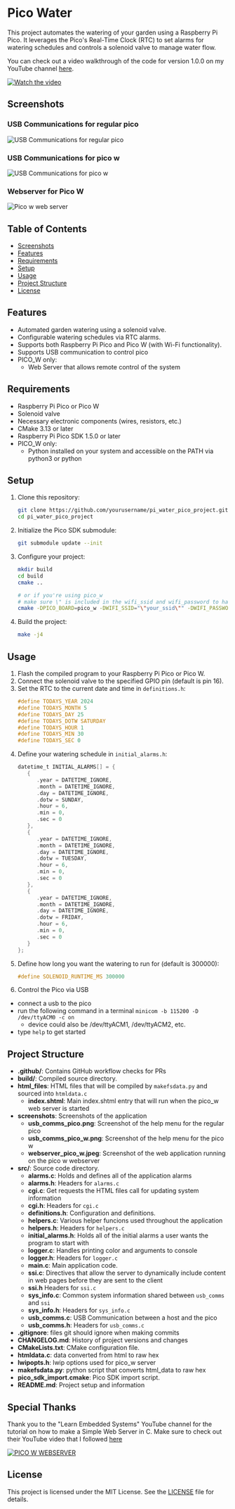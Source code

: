 # Pico Water

This project automates the watering of your garden using a Raspberry Pi Pico. It leverages the Pico's Real-Time Clock (RTC) to set alarms for watering schedules and controls a solenoid valve to manage water flow.

You can check out a video walkthrough of the code for version 1.0.0 on my YouTube channel [here](https://youtu.be/9xKd_dKpwEM?si=SkYf2hw4Hm9uImdd).

[![Watch the video](https://img.youtube.com/vi/9xKd_dKpwEM/maxresdefault.jpg)](https://youtu.be/9xKd_dKpwEM)

## Screenshots
### USB Communications for regular pico
![USB Communications for regular pico](screenshots/usb_comms_pico.png "USB Comms Pico")

### USB Communications for pico w
![USB Communications for pico w](screenshots/usb_comms_pico_w.png "USB Comms Pico W")

### Webserver for Pico W
![Pico w web server](screenshots/webserver_pico_w.jpeg "Webserver Pico W")

## Table of Contents
- [Screenshots](#screenshots)
- [Features](#features)
- [Requirements](#requirements)
- [Setup](#setup)
- [Usage](#usage)
- [Project Structure](#project-structure)
- [License](#license)

## Features
- Automated garden watering using a solenoid valve.
- Configurable watering schedules via RTC alarms.
- Supports both Raspberry Pi Pico and Pico W (with Wi-Fi functionality).
- Supports USB communication to control pico
- PICO_W only:
   - Web Server that allows remote control of the system

## Requirements
- Raspberry Pi Pico or Pico W
- Solenoid valve
- Necessary electronic components (wires, resistors, etc.)
- CMake 3.13 or later
- Raspberry Pi Pico SDK 1.5.0 or later
- PICO_W only: 
   - Python installed on your system and accessible on the PATH via python3 or python

## Setup
1. Clone this repository:
   ```bash
   git clone https://github.com/yourusername/pi_water_pico_project.git
   cd pi_water_pico_project
   ```

2. Initialize the Pico SDK submodule:
   ```bash
   git submodule update --init
   ```

3. Configure your project:
   ```bash
   mkdir build
   cd build
   cmake ..

   # or if you're using pico_w
   # make sure \" is included in the wifi_ssid and wifi_password to have quotes inside the quotes
   cmake -DPICO_BOARD=pico_w -DWIFI_SSID="\"your_ssid\"" -DWIFI_PASSWORD="\"your_password\"" ..
   ```

4. Build the project:
   ```bash
   make -j4
   ```

## Usage
1. Flash the compiled program to your Raspberry Pi Pico or Pico W.
2. Connect the solenoid valve to the specified GPIO pin (default is pin 16).
3. Set the RTC to the current date and time in `definitions.h`:
   ```c
   #define TODAYS_YEAR 2024
   #define TODAYS_MONTH 5
   #define TODAYS_DAY 25
   #define TODAYS_DOTW SATURDAY
   #define TODAYS_HOUR 1
   #define TODAYS_MIN 30
   #define TODAYS_SEC 0
   ```
4. Define your watering schedule in `initial_alarms.h`:
   ```c
   datetime_t INITIAL_ALARMS[] = {
      { 
         .year = DATETIME_IGNORE, 
         .month = DATETIME_IGNORE, 
         .day = DATETIME_IGNORE, 
         .dotw = SUNDAY, 
         .hour = 6, 
         .min = 0, 
         .sec = 0 
      },
      { 
         .year = DATETIME_IGNORE,
         .month = DATETIME_IGNORE, 
         .day = DATETIME_IGNORE, 
         .dotw = TUESDAY, 
         .hour = 6, 
         .min = 0, 
         .sec = 0 
      },
      { 
         .year = DATETIME_IGNORE, 
         .month = DATETIME_IGNORE, 
         .day = DATETIME_IGNORE, 
         .dotw = FRIDAY, 
         .hour = 6, 
         .min = 0, 
         .sec = 0 
      }
   };
   ```
5. Define how long you want the watering to run for (default is 300000):
    ```c
    #define SOLENOID_RUNTIME_MS 300000
    ```
6. Control the Pico via USB
  * connect a usb to the pico
  * run the following command in a terminal  `minicom -b 115200 -D /dev/ttyACM0 -c on`
    * device could also be /dev/ttyACM1, /dev/ttyACM2, etc.
  * type `help` to get started

## Project Structure
- **.github/**: Contains GitHub workflow checks for PRs
- **build/**: Compiled source directory.
- **html_files**: HTML files that will be compiled by `makefsdata.py` and sourced into `htmldata.c`
  - **index.shtml**: Main index.shtml entry that will run when the pico_w web server is started
- **screenshots**: Screenshots of the application
  - **usb_comms_pico.png**: Screenshot of the help menu for the regular pico
  - **usb_comms_pico_w.png**: Screenshot of the help menu for the pico w
  - **webserver_pico_w.jpeg**: Screenshot of the web application running on the pico w webserver
- **src/**: Source code directory.
  - **alarms.c**: Holds and defines all of the application alarms
  - **alarms.h**: Headers for `alarms.c`
  - **cgi.c**: Get requests the HTML files call for updating system information
  - **cgi.h**: Headers for `cgi.c`
  - **definitions.h**: Configuration and definitions.
  - **helpers.c**: Various helper funcions used throughout the application
  - **helpers.h**: Headers for `helpers.c`
  - **initial_alarms.h**: Holds all of the initial alarms a user wants the program to start with
  - **logger.c**: Handles printing color and arguments to console
  - **logger.h**: Headers for `logger.c`
  - **main.c**: Main application code.
  - **ssi.c**: Directives that allow the server to dynamically include content in web pages before they are sent to the client
  - **ssi.h** Headers for `ssi.c`
  - **sys_info.c**: Common system information shared between `usb_comms` and `ssi`
  - **sys_info.h**: Headers for `sys_info.c`
  - **usb_comms.c**: USB Communication between a host and the pico
  - **usb_comms.h**: Headers for `usb_comms.c`
- **.gitignore**: files git should ignore when making commits
- **CHANGELOG.md**: History of project versions and changes
- **CMakeLists.txt**: CMake configuration file.
- **htmldata.c**: data converted from html to raw hex
- **lwipopts.h**: lwip options used for pico_w server
- **makefsdata.py**: python script that converts html_data to raw hex
- **pico_sdk_import.cmake**: Pico SDK import script.
- **README.md**: Project setup and information

## Special Thanks
Thank you to the "Learn Embedded Systems" YouTube channel for the tutorial on how to make a Simple Web Server in C. 
Make sure to check out their YouTube video that I followed [here](https://youtu.be/C_O0MXGBHsw?si=Nnk5kwAcImsK2u_w)

[![PICO W WEBSERVER](https://img.youtube.com/vi/C_O0MXGBHsw/maxresdefault.jpg)](https://youtu.be/C_O0MXGBHsw)

## License
This project is licensed under the MIT License. See the [LICENSE](https://opensource.org/license/mit) file for details.